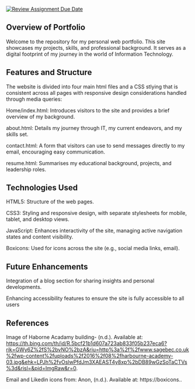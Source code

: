 [![Review Assignment Due Date](https://classroom.github.com/assets/deadline-readme-button-24ddc0f5d75046c5622901739e7c5dd533143b0c8e959d652212380cedb1ea36.svg)](https://classroom.github.com/a/GGwkV7WK)

## Overview of Portfolio
Welcome to the repository for my personal web portfolio. This site showcases my projects, skills, and professional background. It serves as a digital footprint of my journey in the world of Information Technology.

## Features and Structure
The website is divided into four main  html files and a CSS stlying that is consistent across all pages with responsive design considerations handled through media queries:

Home/index.html: Introduces visitors to the site and provides a brief overview of my background.

about.html: Details my journey through IT, my current endeavors, and my skills set.

contact.html: A form that visitors can use to send messages directly to my email, encouraging easy communication.

resume.html: Summarises my educational background, projects, and leadership roles.

## Technologies Used
HTML5: Structure of the web pages.

CSS3: Styling and responsive design, with separate stylesheets for mobile, tablet, and desktop views.

JavaScript: Enhances interactivity of the site, managing active navigation states and content visibility.

Boxicons: Used for icons across the site (e.g., social media links, email).

## Future Enhancements
Integration of a blog section for sharing insights and personal developments.

Enhancing accessibility features to ensure the site is fully accessible to all users

## References 
Image of Haborne Acadamy building- (n.d.). Available at: https://th.bing.com/th/id/R.5bcf21b1d607a723ab833f05b237eca6?rik=GWy6Z%2fS%2bvNO%2bzA&riu=http%3a%2f%2fwww.sagebec.co.uk%2fwp-content%2fuploads%2f2016%2f08%2fharbourne-academy-03.jpg&ehk=LPJh%2fvOslwPfdJm3XAEAST4y8xp%2bDB89wGzSoTaCTVs%3d&risl=&pid=ImgRaw&r=0.

‌Email and Likedin icons from: Anon, (n.d.). Available at: https://boxicons..

‌